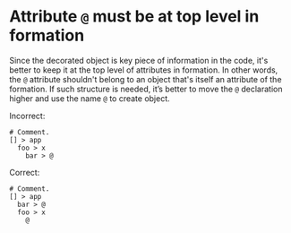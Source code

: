 # Attribute `@` must be at top level in formation

Since the decorated object is key piece of information in the code,
it's better to keep it at the top level of attributes in formation.
In other words, the `@` attribute shouldn't belong to an object that's
itself an attribute of the formation.
If such structure is needed, it’s better to move the `@`
declaration higher and use the name `@` to create object.

Incorrect:

```eo
# Comment.
[] > app
  foo > x
    bar > @
```

Correct:

```eo
# Comment.
[] > app
  bar > @
  foo > x
    @
```
